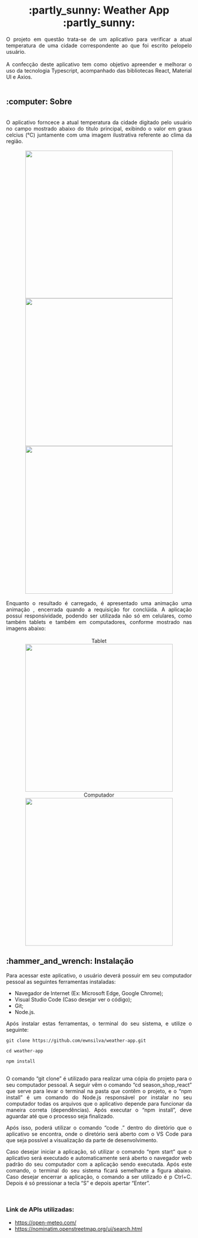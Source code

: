 <div align='center'>
<h1> :partly_sunny: Weather App :partly_sunny: </h1>
</div>
<div align='justify'>
O projeto em questão trata-se de um aplicativo para verificar a atual temperatura de uma cidade correspondente ao que foi escrito pelopelo usuário.
</div>
<br />
<div align='justify'>
A confecção deste aplicativo tem como objetivo apreender e melhorar o uso da tecnologia Typescript, acompanhado das bibliotecas React, Material UI e Axios.
</div>
<br />
<h2>:computer: Sobre</h2>
<br />
<div align='justify'>
O aplicativo forncece a atual temperatura da cidade digitado pelo usuário no campo mostrado abaixo do titulo principal, exibindo o valor em graus celcius (°C) juntamente com uma imagem ilustrativa referente ao clima da região. 
</div>
<br />
<div align='center'>
<img src='https://github.com/ewnsilva/weather-app/assets/83819706/2f9eef59-ced2-4d8d-b9b7-dd6558e76165' height='400px'>
<img src='https://github.com/ewnsilva/weather-app/assets/83819706/4ef694fc-0437-4d2b-8a73-0bab0db97b6d' height='400px'>
<img src='https://github.com/ewnsilva/weather-app/assets/83819706/ebe6cdfe-74fb-4717-a067-9c5f29d41aa3' height='400px'>
</div>
<br />
<div align='justify'>
Enquanto o resultado é carregado, é apresentado uma animação uma animação , encerrada quando a requisição for conclúida. A aplicação possuí responsividade, podendo ser utilizada não só em celulares, como também tablets e também em computadores, conforme mostrado nas imagens abaixo: 
</div>
<br />
<div align='center'>
Tablet
<br />
<img src='https://github.com/ewnsilva/weather-app/assets/83819706/9165bd51-983f-427f-8e3e-aec3ef8ca193' height='400px'>
<br />
Computador
<br />
<img src='https://github.com/ewnsilva/weather-app/assets/83819706/a65e8bb8-4ece-4f65-8df8-fe607b40304c' height='400px'>
</div>

<h2>:hammer_and_wrench: Instalação</h2>

<div align='justify'>
Para acessar este aplicativo, o usuário deverá possuir em seu computador pessoal as seguintes ferramentas instaladas:

- Navegador de Internet (Ex: Microsoft Edge, Google Chrome);
- Visual Studio Code (Caso desejar ver o código);
- Git;
- Node.js.

Após instalar estas ferramentas, o terminal do seu sistema, e utilize o seguinte:
<br />

```
git clone https://github.com/ewnsilva/weather-app.git
```

```
cd weather-app
```

```
npm install
```

<br />
O comando “git clone” é utilizado para realizar uma cópia do projeto para o seu computador pessoal. A seguir vêm o comando “cd season_shop_react” que serve para levar o terminal na pasta que contêm o projeto, e o “npm install” é um comando do Node.js responsável por instalar no seu computador todas os arquivos que o aplicativo depende para funcionar da maneira correta (dependências). Após executar o “npm install”, deve aguardar até que o processo seja finalizado.

Após isso, poderá utilizar o comando “code .” dentro do diretório que o aplicativo se encontra, onde o diretório será aberto com o VS Code para que seja possível a visualização da parte de desenvolvimento.

Caso desejar iniciar a aplicação, só utilizar o comando “npm start” que o aplicativo será executado e automaticamente será aberto o navegador web padrão do seu computador com a aplicação sendo executada. Após este comando, o terminal do seu sistema ficará semelhante a figura abaixo. Caso desejar encerrar a aplicação, o comando a ser utilizado é p Ctrl+C. Depois é só pressionar a tecla “S” e depois apertar “Enter”.

</div>
</br>
<h3>Link de APIs utilizadas:</h3>
<div align='justify'>

- https://open-meteo.com/
- https://nominatim.openstreetmap.org/ui/search.html

</div>
